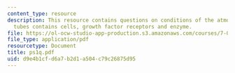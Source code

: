 ```yaml
---
content_type: resource
description: This resource contains questions on conditions of the atmosphere, test
  tubes contains cells, growth factor receptors and enzyme.
file: https://ol-ocw-studio-app-production.s3.amazonaws.com/courses/7-014-introductory-biology-spring-2005/d9e4b1cfd6a7b2d1a504c79c26875d95_ps1q.pdf
file_type: application/pdf
resourcetype: Document
title: ps1q.pdf
uid: d9e4b1cf-d6a7-b2d1-a504-c79c26875d95
---
```

